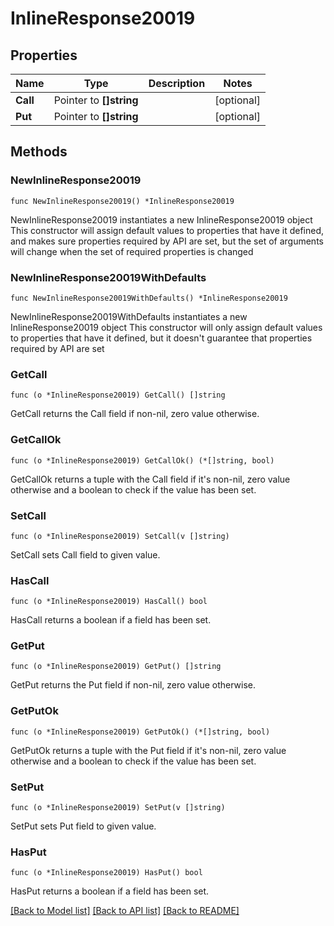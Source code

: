 # InlineResponse20019

## Properties

Name | Type | Description | Notes
------------ | ------------- | ------------- | -------------
**Call** | Pointer to **[]string** |  | [optional] 
**Put** | Pointer to **[]string** |  | [optional] 

## Methods

### NewInlineResponse20019

`func NewInlineResponse20019() *InlineResponse20019`

NewInlineResponse20019 instantiates a new InlineResponse20019 object
This constructor will assign default values to properties that have it defined,
and makes sure properties required by API are set, but the set of arguments
will change when the set of required properties is changed

### NewInlineResponse20019WithDefaults

`func NewInlineResponse20019WithDefaults() *InlineResponse20019`

NewInlineResponse20019WithDefaults instantiates a new InlineResponse20019 object
This constructor will only assign default values to properties that have it defined,
but it doesn't guarantee that properties required by API are set

### GetCall

`func (o *InlineResponse20019) GetCall() []string`

GetCall returns the Call field if non-nil, zero value otherwise.

### GetCallOk

`func (o *InlineResponse20019) GetCallOk() (*[]string, bool)`

GetCallOk returns a tuple with the Call field if it's non-nil, zero value otherwise
and a boolean to check if the value has been set.

### SetCall

`func (o *InlineResponse20019) SetCall(v []string)`

SetCall sets Call field to given value.

### HasCall

`func (o *InlineResponse20019) HasCall() bool`

HasCall returns a boolean if a field has been set.

### GetPut

`func (o *InlineResponse20019) GetPut() []string`

GetPut returns the Put field if non-nil, zero value otherwise.

### GetPutOk

`func (o *InlineResponse20019) GetPutOk() (*[]string, bool)`

GetPutOk returns a tuple with the Put field if it's non-nil, zero value otherwise
and a boolean to check if the value has been set.

### SetPut

`func (o *InlineResponse20019) SetPut(v []string)`

SetPut sets Put field to given value.

### HasPut

`func (o *InlineResponse20019) HasPut() bool`

HasPut returns a boolean if a field has been set.


[[Back to Model list]](../README.md#documentation-for-models) [[Back to API list]](../README.md#documentation-for-api-endpoints) [[Back to README]](../README.md)


